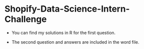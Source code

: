 # Shopify-Data-Science-Intern-Challenge

- You can find my solutions in R for the first question. 

- The second question and answers are included in the word file. 
